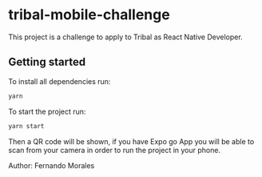 # tribal-mobile-challenge
This project is a challenge to apply to Tribal as React Native Developer.

## Getting started

To install all dependencies run:

```bash
yarn
```

To start the project run:

```bash
yarn start
```

Then a QR code will be shown, if you have Expo go App you will be able to scan from your camera in order to run the project in your phone.


Author: Fernando Morales